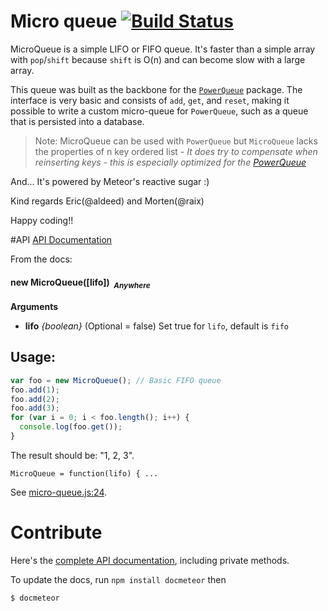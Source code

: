 Micro queue [![Build Status](https://travis-ci.org/CollectionFS/Meteor-micro-queue.png?branch=master)](https://travis-ci.org/CollectionFS/Meteor-micro-queue)
=========

MicroQueue is a simple LIFO or FIFO queue. It's faster than a simple array with `pop`/`shift` because `shift` is O(n)
and can become slow with a large array.

This queue was built as the backbone for the [`PowerQueue`](https://github.com/CollectionFS/Meteor-power-queue) package. The interface is very basic and consists of `add`, `get`, and `reset`, making it possible to write a custom micro-queue for `PowerQueue`, such as a queue that is persisted into a database.

> Note: MicroQueue can be used with `PowerQueue` but `MicroQueue` lacks the
> properties of n key ordered list - *It does try to compensate when reinserting keys - this is especially optimized for the [PowerQueue](https://github.com/CollectionFS/Meteor-powerqueue)*

And... It's powered by Meteor's reactive sugar :)

Kind regards Eric(@aldeed) and Morten(@raix)

Happy coding!!

#API
[API Documentation](api.md)

From the docs:
#### <a name="MicroQueue"></a>new MicroQueue([lifo])&nbsp;&nbsp;<sub><i>Anywhere</i></sub> ####

__Arguments__

* __lifo__ *{boolean}*    (Optional = false)
Set true for `lifo`, default is `fifo`


## Usage:
```js
var foo = new MicroQueue(); // Basic FIFO queue
foo.add(1);
foo.add(2);
foo.add(3);
for (var i = 0; i < foo.length(); i++) {
  console.log(foo.get());
}
```
The result should be: "1, 2, 3".

```
MicroQueue = function(lifo) { ...
```

See [micro-queue.js:24](micro-queue.js#L24).


# Contribute

Here's the [complete API documentation](internal.api.md), including private methods.

To update the docs, run `npm install docmeteor` then

```bash
$ docmeteor
```

